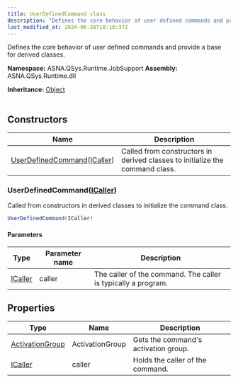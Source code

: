 ```yaml
---
title: UserDefinedCommand class
description: "Defines the core behavior of user defined commands and provide a base for derived classes. "
last_modified_at: 2024-06-28T18:18:37Z
---
```


Defines the core behavior of user defined commands and provide a base for derived classes.

**Namespace:** ASNA.QSys.Runtime.JobSupport
**Assembly:** ASNA.QSys.Runtime.dll

**Inheritance:** [Object](https://docs.microsoft.com/en-us/dotnet/api/system.object)
<br>
<br>

## Constructors

| Name | Description |
| --- | --- |
| [UserDefinedCommand](#userdefinedcommandicaller)([ICaller](/reference/runtime/qsys-runtime/i-caller.html)) | Called from constructors in derived classes to initialize the command class.

### UserDefinedCommand([ICaller](/reference/runtime/qsys-runtime/i-caller.html))

Called from constructors in derived classes to initialize the command class.

```cs
UserDefinedCommand(ICaller)
```

#### Parameters

| Type | Parameter name | Description
| --- | --- | ---
| [ICaller](/reference/runtime/qsys-runtime/i-caller.html) | caller | The caller of the command. The caller is typically a program.

## Properties

| Type | Name | Description
| --- | --- | --- 
| [ActivationGroup](/reference/runtime/qsys-runtime-job-support/activation-group.html) | ActivationGroup | Gets the command's activation group. |
| [ICaller](/reference/runtime/qsys-runtime/i-caller.html) | caller | Holds the caller of the command. |
